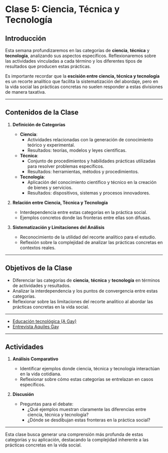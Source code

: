 
# Clase 5: Ciencia, Técnica y Tecnología

## Introducción

Esta semana profundizaremos en las categorías de **ciencia**, **técnica** y **tecnología**, analizando sus aspectos específicos. Reflexionaremos sobre las actividades vinculadas a cada término y los diferentes tipos de resultados que producen estas prácticas.

Es importante recordar que la **escisión entre ciencia, técnica y tecnología** es un recorte analítico que facilita la sistematización del abordaje, pero en la vida social las prácticas concretas no suelen responder a estas divisiones de manera taxativa.

---

## Contenidos de la Clase

1. **Definición de Categorías**  
   - **Ciencia**:  
     - Actividades relacionadas con la generación de conocimiento teórico y experimental.  
     - Resultados: teorías, modelos y leyes científicas.  
   - **Técnica**:  
     - Conjunto de procedimientos y habilidades prácticas utilizadas para resolver problemas específicos.  
     - Resultados: herramientas, métodos y procedimientos.  
   - **Tecnología**:  
     - Aplicación del conocimiento científico y técnico en la creación de bienes y servicios.  
     - Resultados: dispositivos, sistemas y procesos innovadores.  

2. **Relación entre Ciencia, Técnica y Tecnología**  
   - Interdependencia entre estas categorías en la práctica social.  
   - Ejemplos concretos donde las fronteras entre ellas son difusas.  

3. **Sistematización y Limitaciones del Análisis**  
   - Reconocimiento de la utilidad del recorte analítico para el estudio.  
   - Reflexión sobre la complejidad de analizar las prácticas concretas en contextos reales.

---

## Objetivos de la Clase

- Diferenciar las categorías de **ciencia**, **técnica** y **tecnología** en términos de actividades y resultados.  
- Analizar la interdependencia y los puntos de convergencia entre estas categorías.  
- Reflexionar sobre las limitaciones del recorte analítico al abordar las prácticas concretas en la vida social.  

---

- [Educación tecnológica (A Gay)](https://www.youtube.com/watch?v=4wRK67OUvDg)
- [Entrevista Aquiles Gay](https://www.youtube.com/watch?v=qRNqdx_fJ4k)

---

## Actividades

1. **Análisis Comparativo**  
   - Identificar ejemplos donde ciencia, técnica y tecnología interactúan en la vida cotidiana.  
   - Reflexionar sobre cómo estas categorías se entrelazan en casos específicos.  

2. **Discusión**  
   - Preguntas para el debate:  
     - ¿Qué ejemplos muestran claramente las diferencias entre ciencia, técnica y tecnología?  
     - ¿Dónde se desdibujan estas fronteras en la práctica social?  

---

Esta clase busca generar una comprensión más profunda de estas categorías y su aplicación, destacando la complejidad inherente a las prácticas concretas en la vida social.
